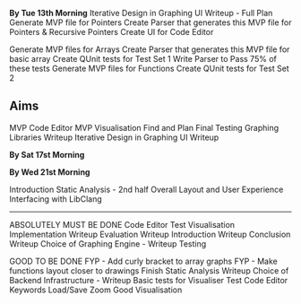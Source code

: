 
**By Tue 13th Morning**
Iterative Design in Graphing UI Writeup - Full Plan
Generate MVP file for Pointers
Create Parser that generates this MVP file for Pointers & Recursive Pointers
Create UI for Code Editor

Generate MVP files for Arrays
Create Parser that generates this MVP file for basic array
Create QUnit tests for Test Set 1
Write Parser to Pass 75% of these tests
Generate MVP files for Functions
Create QUnit tests for Test Set 2

Aims
---
MVP Code Editor
MVP Visualisation
Find and Plan Final Testing
Graphing Libraries Writeup
Iterative Design in Graphing UI Writeup

**By Sat 17st Morning**


**By Wed 21st Morning**

Introduction
Static Analysis - 2nd half
Overall Layout and User Experience
Interfacing with LibClang

---

ABSOLUTELY MUST BE DONE
Code Editor
Test Visualisation
Implementation Writeup
Evaluation Writeup
Introduction Writeup
Conclusion Writeup
Choice of Graphing Engine - Writeup
Testing

GOOD TO BE DONE
FYP - Add curly bracket to array graphs
FYP - Make functions layout closer to drawings
Finish Static Analysis Writeup
Choice of Backend Infrastructure - Writeup
Basic tests for Visualiser
Test Code Editor
Keywords
Load/Save
Zoom
Good Visualisation










